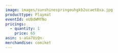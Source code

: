 ```yaml
---
image: images/sunshinespringeuhgkb2ucaet8xa.jpg
producttype: Playmat
eventId: eUBdWMfNo
pricings:
  - quantity: 1
    price: 65
asin: s-aGa7UiQn-
merchandise: comiket
---
```

